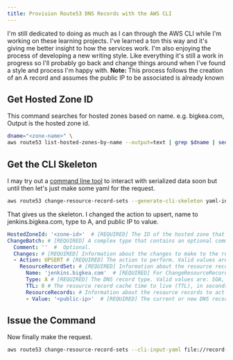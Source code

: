 ```yaml
---
title: Provision Route53 DNS Records with the AWS CLI
---
```


I'm still dedicated to doing as much as I can through the AWS CLI while I'm working on these learning projects. I've learned a ton this way and it's giving me better insight to how the services work. I'm also enjoying the process of developing a new writing style. Like everything it's still a work in progress so I'll probably go back and change things around when I've found a style and process I'm happy with.
**Note:** This process follows the creation of an A record and assumes the public IP to be associated is already known

## Get Hosted Zone ID
This command searches for hosted zones based on name. e.g. bigkea.com, Output is the hosted zone id.
```bash
dname="<zone-name>" \
aws route53 list-hosted-zones-by-name --output=text | grep $dname | sed -n "s/^.*zone\/\(\S*\).*$/\1/p"
```

## Get the CLI Skeleton
I may try out a [command line tool](https://stedolan.github.io/jq/) to interact with serialized data soon but until then let's just make some yaml for the request.
```bash
aws route53 change-resource-record-sets --generate-cli-skeleton yaml-input > change-record.yaml
```
That gives us the skeleton. I changed the action to upsert, name to jenkins.bigkea.com, type to A, and public IP to value.
```yaml
HostedZoneId: '<zone-id>'  # [REQUIRED] The ID of the hosted zone that contains the resource record sets that you want to change.
ChangeBatch: # [REQUIRED] A complex type that contains an optional comment and the Changes element.
  Comment: ''  #  Optional.
  Changes: # [REQUIRED] Information about the changes to make to the record sets.
  - Action: UPSERT # [REQUIRED] The action to perform. Valid values are: CREATE, DELETE, UPSERT.
    ResourceRecordSet: # [REQUIRED] Information about the resource record set to create, delete, or update.
      Name: 'jenkins.bigkea.com'  # [REQUIRED] For ChangeResourceRecordSets requests, the name of the record that you want to create, update, or delete.
      Type: A # [REQUIRED] The DNS record type. Valid values are: SOA, A, TXT, NS, CNAME, MX, NAPTR, PTR, SRV, SPF, AAAA, CAA, DS.
      TTL: 0 # The resource record cache time to live (TTL), in seconds.
      ResourceRecords: # Information about the resource records to act upon.
      - Value: '<public-ip>'  # [REQUIRED] The current or new DNS record value, not to exceed 4,000 characters.
```
## Issue the Command
Now finally make the request.
```bash
aws route53 change-resource-record-sets --cli-input-yaml file://record-set.yaml
```
